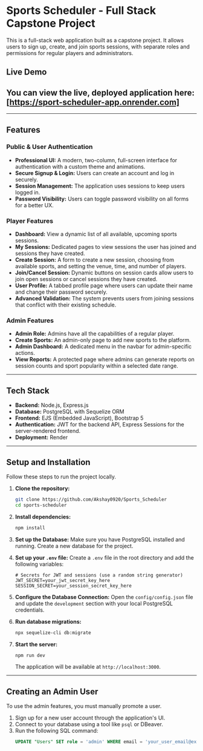 # Sports Scheduler - Full Stack Capstone Project

This is a full-stack web application built as a capstone project. It allows users to sign up, create, and join sports sessions, with separate roles and permissions for regular players and administrators.

## Live Demo

You can view the live, deployed application here: **[https://sport-scheduler-app.onrender.com]**
---

---

## Features

### Public & User Authentication
- **Professional UI:** A modern, two-column, full-screen interface for authentication with a custom theme and animations.
- **Secure Signup & Login:** Users can create an account and log in securely.
- **Session Management:** The application uses sessions to keep users logged in.
- **Password Visibility:** Users can toggle password visibility on all forms for a better UX.

### Player Features
- **Dashboard:** View a dynamic list of all available, upcoming sports sessions.
- **My Sessions:** Dedicated pages to view sessions the user has joined and sessions they have created.
- **Create Session:** A form to create a new session, choosing from available sports, and setting the venue, time, and number of players.
- **Join/Cancel Session:** Dynamic buttons on session cards allow users to join open sessions or cancel sessions they have created.
- **User Profile:** A tabbed profile page where users can update their name and change their password securely.
- **Advanced Validation:** The system prevents users from joining sessions that conflict with their existing schedule.

### Admin Features
- **Admin Role:** Admins have all the capabilities of a regular player.
- **Create Sports:** An admin-only page to add new sports to the platform.
- **Admin Dashboard:** A dedicated menu in the navbar for admin-specific actions.
- **View Reports:** A protected page where admins can generate reports on session counts and sport popularity within a selected date range.

---

## Tech Stack

- **Backend:** Node.js, Express.js
- **Database:** PostgreSQL with Sequelize ORM
- **Frontend:** EJS (Embedded JavaScript), Bootstrap 5
- **Authentication:** JWT for the backend API, Express Sessions for the server-rendered frontend.
- **Deployment:** Render

---


## Setup and Installation

Follow these steps to run the project locally.

1.  **Clone the repository:**
    ```bash
    git clone https://github.com/Akshay0920/Sports_Scheduler
    cd sports-scheduler
    ```

2.  **Install dependencies:**
    ```bash
    npm install
    ```

3.  **Set up the Database:**
    Make sure you have PostgreSQL installed and running. Create a new database for the project.

4.  **Set up your `.env` file:**
    Create a `.env` file in the root directory and add the following variables:
    ```
    # Secrets for JWT and sessions (use a random string generator)
    JWT_SECRET=your_jwt_secret_key_here
    SESSION_SECRET=your_session_secret_key_here
    ```
5.  **Configure the Database Connection:**
    Open the `config/config.json` file and update the `development` section with your local PostgreSQL credentials.

6.  **Run database migrations:**
    ```bash
    npx sequelize-cli db:migrate
    ```

7.  **Start the server:**
    ```bash
    npm run dev
    ```
    The application will be available at `http://localhost:3000`.

---

## Creating an Admin User
To use the admin features, you must manually promote a user.
1.  Sign up for a new user account through the application's UI.
2.  Connect to your database using a tool like `psql` or DBeaver.
3.  Run the following SQL command:
    ```sql
    UPDATE "Users" SET role = 'admin' WHERE email = 'your_user_email@example.com';
    ```
